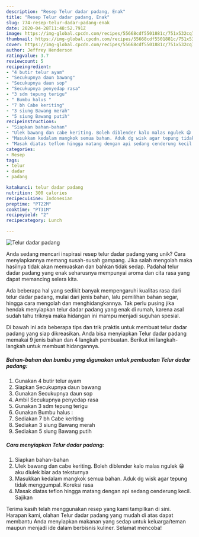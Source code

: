 ```yaml
---
description: "Resep Telur dadar padang, Enak"
title: "Resep Telur dadar padang, Enak"
slug: 774-resep-telur-dadar-padang-enak
date: 2020-04-28T11:48:52.791Z
image: https://img-global.cpcdn.com/recipes/55668cdf5501881c/751x532cq70/telur-dadar-padang-foto-resep-utama.jpg
thumbnail: https://img-global.cpcdn.com/recipes/55668cdf5501881c/751x532cq70/telur-dadar-padang-foto-resep-utama.jpg
cover: https://img-global.cpcdn.com/recipes/55668cdf5501881c/751x532cq70/telur-dadar-padang-foto-resep-utama.jpg
author: Jeffrey Henderson
ratingvalue: 3.7
reviewcount: 5
recipeingredient:
- "4 butir telur ayam"
- "Secukupnya daun bawang"
- "Secukupnya daun sop"
- "Secukupnya penyedap rasa"
- "3 sdm tepung terigu"
- " Bumbu halus "
- "7 bh Cabe keriting"
- "3 siung Bawang merah"
- "5 siung Bawang putih"
recipeinstructions:
- "Siapkan bahan-bahan"
- "Ulek bawang dan cabe keriting. Boleh diblender kalo malas ngulek 😁 aku diulek biar ada teksturnya"
- "Masukkan kedalam mangkok semua bahan. Aduk dg wisk agar tepung tidak menggumpal. Koreksi rasa"
- "Masak diatas teflon hingga matang dengan api sedang cenderung kecil. Sajikan"
categories:
- Resep
tags:
- telur
- dadar
- padang

katakunci: telur dadar padang 
nutrition: 300 calories
recipecuisine: Indonesian
preptime: "PT22M"
cooktime: "PT31M"
recipeyield: "2"
recipecategory: Lunch

---
```



![Telur dadar padang](https://img-global.cpcdn.com/recipes/55668cdf5501881c/751x532cq70/telur-dadar-padang-foto-resep-utama.jpg)

Anda sedang mencari inspirasi resep telur dadar padang yang unik? Cara menyiapkannya memang susah-susah gampang. Jika salah mengolah maka hasilnya tidak akan memuaskan dan bahkan tidak sedap. Padahal telur dadar padang yang enak seharusnya mempunyai aroma dan cita rasa yang dapat memancing selera kita.

Ada beberapa hal yang sedikit banyak mempengaruhi kualitas rasa dari telur dadar padang, mulai dari jenis bahan, lalu pemilihan bahan segar, hingga cara mengolah dan menghidangkannya. Tak perlu pusing jika hendak menyiapkan telur dadar padang yang enak di rumah, karena asal sudah tahu triknya maka hidangan ini mampu menjadi suguhan spesial.




Di bawah ini ada beberapa tips dan trik praktis untuk membuat telur dadar padang yang siap dikreasikan. Anda bisa menyiapkan Telur dadar padang memakai 9 jenis bahan dan 4 langkah pembuatan. Berikut ini langkah-langkah untuk membuat hidangannya.

<!--inarticleads1-->

##### Bahan-bahan dan bumbu yang digunakan untuk pembuatan Telur dadar padang:

1. Gunakan 4 butir telur ayam
1. Siapkan Secukupnya daun bawang
1. Gunakan Secukupnya daun sop
1. Ambil Secukupnya penyedap rasa
1. Gunakan 3 sdm tepung terigu
1. Gunakan  Bumbu halus :
1. Sediakan 7 bh Cabe keriting
1. Sediakan 3 siung Bawang merah
1. Sediakan 5 siung Bawang putih




<!--inarticleads2-->

##### Cara menyiapkan Telur dadar padang:

1. Siapkan bahan-bahan
1. Ulek bawang dan cabe keriting. Boleh diblender kalo malas ngulek 😁 aku diulek biar ada teksturnya
1. Masukkan kedalam mangkok semua bahan. Aduk dg wisk agar tepung tidak menggumpal. Koreksi rasa
1. Masak diatas teflon hingga matang dengan api sedang cenderung kecil. Sajikan




Terima kasih telah menggunakan resep yang kami tampilkan di sini. Harapan kami, olahan Telur dadar padang yang mudah di atas dapat membantu Anda menyiapkan makanan yang sedap untuk keluarga/teman maupun menjadi ide dalam berbisnis kuliner. Selamat mencoba!
